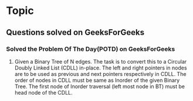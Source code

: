 # Topic

## Questions solved on GeeksForGeeks

### Solved the Problem Of The Day(POTD) on GeeksForGeeks

1. Given a Binary Tree of N edges. The task is to convert this to a Circular Doubly Linked List (CDLL) in-place. The left and right pointers in nodes are to be used as previous and next pointers respectively in CDLL. The order of nodes in CDLL must be same as Inorder of the given Binary Tree. The first node of Inorder traversal (left most node in BT) must be head node of the CDLL.